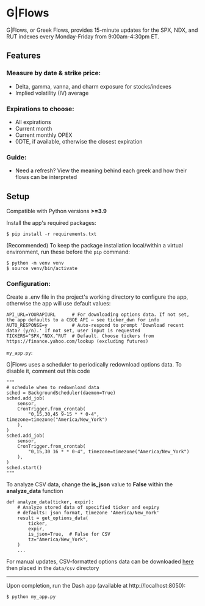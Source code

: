 # G|Flows

G|Flows, or Greek Flows, provides 15-minute updates for the SPX, NDX, and RUT indexes every Monday-Friday from 9:00am-4:30pm ET.

## Features

### Measure by date & strike price:

- Delta, gamma, vanna, and charm exposure for stocks/indexes
- Implied volatility (IV) average

### Expirations to choose:

- All expirations
- Current month
- Current monthly OPEX
- 0DTE, if available, otherwise the closest expiration

### Guide:

- Need a refresh? View the meaning behind each greek and how their flows can be interpreted

## Setup

Compatible with Python versions **>=3.9**

Install the app's required packages:

```{.sourceCode .bash}
$ pip install -r requirements.txt
```

(Recommended) To keep the package installation local/within a virtual environment, run these before the `pip` command:

```{.sourceCode .bash}
$ python -m venv venv
$ source venv/bin/activate
```

### Configuration:

Create a .env file in the project's working directory to configure the app, otherwise the app will use default values:

```dosini
API_URL=YOURAPIURL      # For downloading options data. If not set, the app defaults to a CBOE API — see ticker_dwn for info
AUTO_RESPONSE=y         # Auto-respond to prompt 'Download recent data? (y/n).' If not set, user input is requested
TICKERS=^SPX,^NDX,^RUT  # Default. Choose tickers from https://finance.yahoo.com/lookup (excluding futures)
```

`my_app.py`:

G|Flows uses a scheduler to periodically redownload options data. To disable it, comment out this code

```
"""
# schedule when to redownload data
sched = BackgroundScheduler(daemon=True)
sched.add_job(
    sensor,
    CronTrigger.from_crontab(
        "0,15,30,45 9-15 * * 0-4", timezone=timezone("America/New_York")
    ),
)
sched.add_job(
    sensor,
    CronTrigger.from_crontab(
        "0,15,30 16 * * 0-4", timezone=timezone("America/New_York")
    ),
)
sched.start()
"""
```

To analyze CSV data, change the **is_json** value to **False** within the **analyze_data** function

```
def analyze_data(ticker, expir):
    # Analyze stored data of specified ticker and expiry
    # defaults: json format, timezone 'America/New_York'
    result = get_options_data(
        ticker,
        expir,
        is_json=True,  # False for CSV
        tz="America/New_York",
    )
    ...
```

For manual updates, CSV-formatted options data can be downloaded [here](https://www.cboe.com/delayed_quotes/cboe/quote_table) then placed in the `data/csv` directory

---

Upon completion, run the Dash app (available at http://localhost:8050):

```{.sourceCode .bash}
$ python my_app.py
```
